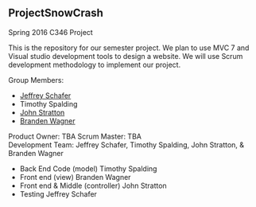 ## ProjectSnowCrash
Spring 2016 C346 Project

This is the repository for our semester project.  We plan to use MVC 7 and Visual studio development tools to design
a website. We will use Scrum development methodology to implement our project.

Group Members:
* [Jeffrey Schafer](https://github.com/jeffschafer84)
* Timothy Spalding
* [John Stratton](https://github.com/bstratton283)
* [Branden Wagner](https://github.com/bwwagner)

Product Owner: TBA Scrum Master: TBA  
 Development Team: Jeffrey Schafer, Timothy Spalding, John Stratton, & Branden Wagner

- Back End Code      (model)       Timothy Spalding
- Front end          (view)        Branden Wagner
- Front end & Middle (controller)  John Stratton
- Testing                          Jeffrey Schafer
